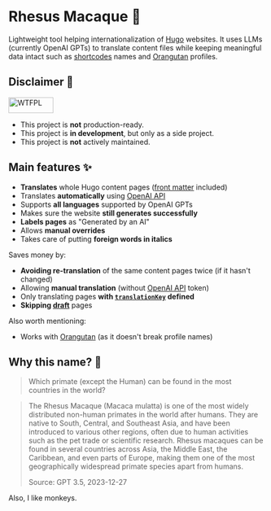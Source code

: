 # Rhesus Macaque 🐒

Lightweight tool helping internationalization of [Hugo] websites.
It uses LLMs (currently OpenAI GPTs) to translate content files
while keeping meaningful data intact such as [shortcodes] names and [Orangutan] profiles.

<!-- Design decisions are detailed in [`design/README.md`](./design/README.md). -->

## Disclaimer 🙅

<a href="http://www.wtfpl.net/">
  <img
    src="http://www.wtfpl.net/wp-content/uploads/2012/12/wtfpl-badge-1.png"
    width="88" height="31"
    alt="WTFPL"
  />
</a>

- This project is **not** production-ready.
- This project is **in development**, but only as a side project.
- This project is **not** actively maintained.

## Main features ✨

- **Translates** whole Hugo content pages ([front matter] included)
- Translates **automatically** using [OpenAI API]
- Supports **all languages** supported by OpenAI GPTs
- Makes sure the website **still generates successfully**
- **Labels pages** as "Generated by an AI"
- Allows **manual overrides**
- Takes care of putting **foreign words in italics**

Saves money by:

- **Avoiding re-translation** of the same content pages twice (if it hasn't changed)
- Allowing **manual translation** (without [OpenAI API] token)
- Only translating pages **with [`translationKey`] defined**
- **Skipping [draft]** pages

Also worth mentioning:

- Works with [Orangutan] (as it doesn't break profile names)

## Why this name? 🤨

> Which primate (except the Human) can be found in the most countries in the world?

> The Rhesus Macaque (Macaca mulatta) is one of the most widely distributed non-human primates in the world after humans. They are native to South, Central, and Southeast Asia, and have been introduced to various other regions, often due to human activities such as the pet trade or scientific research. Rhesus macaques can be found in several countries across Asia, the Middle East, the Caribbean, and even parts of Europe, making them one of the most geographically widespread primate species apart from humans.
>
> Source: GPT 3.5, 2023-12-27

Also, I like monkeys.

[draft]: https://gohugo.io/methods/page/draft/ "Draft | Hugo"
[front matter]: https://gohugo.io/content-management/front-matter/ "Front matter | Hugo"
[Hugo]: https://gohugo.io/ "The world’s fastest framework for building websites | Hugo"
[OpenAI API]: https://openai.com/product#made-for-developers
[Orangutan]: https://github.com/RemiBardon/Orangutan "RemiBardon/Orangutan: Lightweight authorization layer for static sites"
[shortcodes]: https://gohugo.io/content-management/shortcodes/ "Shortcodes | Hugo"
[`translationKey`]: https://gohugo.io/methods/page/translationkey/ "TranslationKey | Hugo"
